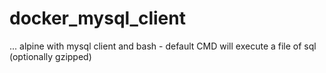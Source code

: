 # docker_mysql_client
... alpine with mysql client and bash - default CMD will execute a file of sql (optionally gzipped)
